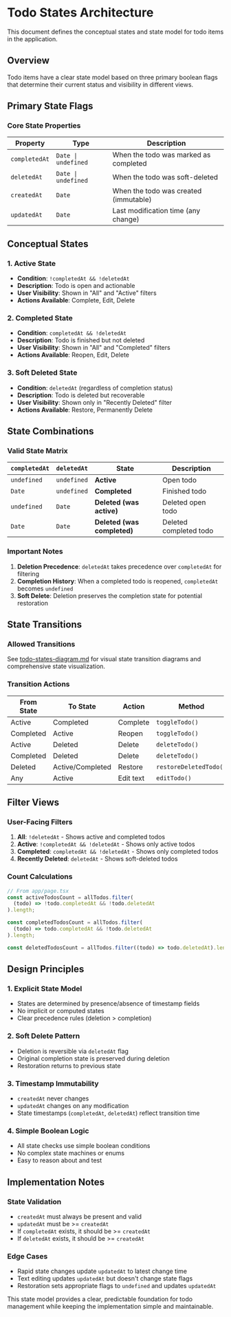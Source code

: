 # Todo States Architecture

This document defines the conceptual states and state model for todo items in the
application.

## Overview

Todo items have a clear state model based on three primary boolean flags that
determine their current status and visibility in different views.

## Primary State Flags

### Core State Properties

| Property      | Type                | Description                           |
| ------------- | ------------------- | ------------------------------------- |
| `completedAt` | `Date \| undefined` | When the todo was marked as completed |
| `deletedAt`   | `Date \| undefined` | When the todo was soft-deleted        |
| `createdAt`   | `Date`              | When the todo was created (immutable) |
| `updatedAt`   | `Date`              | Last modification time (any change)   |

## Conceptual States

### 1. **Active State**

- **Condition**: `!completedAt && !deletedAt`
- **Description**: Todo is open and actionable
- **User Visibility**: Shown in "All" and "Active" filters
- **Actions Available**: Complete, Edit, Delete

### 2. **Completed State**

- **Condition**: `completedAt && !deletedAt`
- **Description**: Todo is finished but not deleted
- **User Visibility**: Shown in "All" and "Completed" filters
- **Actions Available**: Reopen, Edit, Delete

### 3. **Soft Deleted State**

- **Condition**: `deletedAt` (regardless of completion status)
- **Description**: Todo is deleted but recoverable
- **User Visibility**: Shown only in "Recently Deleted" filter
- **Actions Available**: Restore, Permanently Delete

## State Combinations

### Valid State Matrix

| `completedAt` | `deletedAt` | State                       | Description            |
| ------------- | ----------- | --------------------------- | ---------------------- |
| `undefined`   | `undefined` | **Active**                  | Open todo              |
| `Date`        | `undefined` | **Completed**               | Finished todo          |
| `undefined`   | `Date`      | **Deleted (was active)**    | Deleted open todo      |
| `Date`        | `Date`      | **Deleted (was completed)** | Deleted completed todo |

### Important Notes

1. **Deletion Precedence**: `deletedAt` takes precedence over `completedAt`
   for filtering
2. **Completion History**: When a completed todo is reopened, `completedAt`
   becomes `undefined`
3. **Soft Delete**: Deletion preserves the completion state for potential
   restoration

## State Transitions

### Allowed Transitions

See [todo-states-diagram.md](todo-states-diagram.md) for visual state transition diagrams and comprehensive state visualization.

### Transition Actions

| From State | To State         | Action    | Method                 |
| ---------- | ---------------- | --------- | ---------------------- |
| Active     | Completed        | Complete  | `toggleTodo()`         |
| Completed  | Active           | Reopen    | `toggleTodo()`         |
| Active     | Deleted          | Delete    | `deleteTodo()`         |
| Completed  | Deleted          | Delete    | `deleteTodo()`         |
| Deleted    | Active/Completed | Restore   | `restoreDeletedTodo()` |
| Any        | Active           | Edit text | `editTodo()`           |

## Filter Views

### User-Facing Filters

1. **All**: `!deletedAt` - Shows active and completed todos
2. **Active**: `!completedAt && !deletedAt` - Shows only active todos
3. **Completed**: `completedAt && !deletedAt` - Shows only completed todos
4. **Recently Deleted**: `deletedAt` - Shows soft-deleted todos

### Count Calculations

```typescript
// From app/page.tsx
const activeTodosCount = allTodos.filter(
  (todo) => !todo.completedAt && !todo.deletedAt
).length;

const completedTodosCount = allTodos.filter(
  (todo) => todo.completedAt && !todo.deletedAt
).length;

const deletedTodosCount = allTodos.filter((todo) => todo.deletedAt).length;
```

## Design Principles

### 1. **Explicit State Model**

- States are determined by presence/absence of timestamp fields
- No implicit or computed states
- Clear precedence rules (deletion > completion)

### 2. **Soft Delete Pattern**

- Deletion is reversible via `deletedAt` flag
- Original completion state is preserved during deletion
- Restoration returns to previous state

### 3. **Timestamp Immutability**

- `createdAt` never changes
- `updatedAt` changes on any modification
- State timestamps (`completedAt`, `deletedAt`) reflect transition time

### 4. **Simple Boolean Logic**

- All state checks use simple boolean conditions
- No complex state machines or enums
- Easy to reason about and test

## Implementation Notes

### State Validation

- `createdAt` must always be present and valid
- `updatedAt` must be >= `createdAt`
- If `completedAt` exists, it should be >= `createdAt`
- If `deletedAt` exists, it should be >= `createdAt`

### Edge Cases

- Rapid state changes update `updatedAt` to latest change time
- Text editing updates `updatedAt` but doesn't change state flags
- Restoration sets appropriate flags to `undefined` and updates `updatedAt`

This state model provides a clear, predictable foundation for todo management
while keeping the implementation simple and maintainable.
